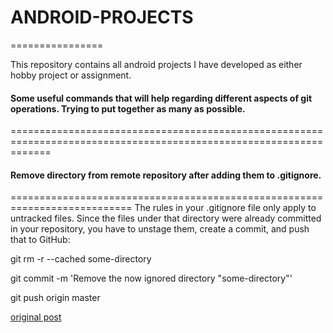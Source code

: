 # ANDROID-PROJECTS
================

This repository contains all android projects I have developed as either hobby project or assignment.





#### Some useful commands that will help regarding different aspects of git operations. Trying to put together as many as possible.
===================================================================================================================


#### Remove directory from remote repository after adding them to .gitignore.
===========================================================================
The rules in your .gitignore file only apply to untracked files. Since the files under that directory were already committed in your repository, you have to unstage them, create a commit, and push that to GitHub:

git rm -r --cached some-directory

git commit -m 'Remove the now ignored directory "some-directory"'

git push origin master

[original post](http://stackoverflow.com/questions/7927230/remove-directory-from-remote-repository-after-adding-them-to-gitignore)



